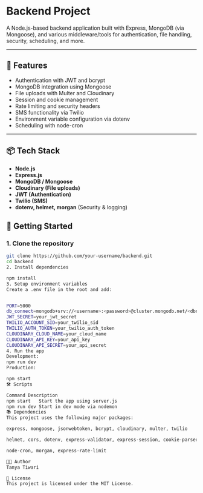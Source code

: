 # Backend Project

A Node.js-based backend application built with Express, MongoDB (via Mongoose), and various middleware/tools for authentication, file handling, security, scheduling, and more.

---

## 🔧 Features

- Authentication with JWT and bcrypt
- MongoDB integration using Mongoose
- File uploads with Multer and Cloudinary
- Session and cookie management
- Rate limiting and security headers
- SMS functionality via Twilio
- Environment variable configuration via dotenv
- Scheduling with node-cron

---

## 📦 Tech Stack

- **Node.js**
- **Express.js**
- **MongoDB / Mongoose**
- **Cloudinary (File uploads)**
- **JWT (Authentication)**
- **Twilio (SMS)**
- **dotenv, helmet, morgan** (Security & logging)


## 🚀 Getting Started

### 1. Clone the repository

```bash
git clone https://github.com/your-username/backend.git
cd backend
2. Install dependencies

npm install
3. Setup environment variables
Create a .env file in the root and add:


PORT=5000
db_connect=mongodb+srv://<username>:<password>@cluster.mongodb.net/<dbname>
JWT_SECRET=your_jwt_secret
TWILIO_ACCOUNT_SID=your_twilio_sid
TWILIO_AUTH_TOKEN=your_twilio_auth_token
CLOUDINARY_CLOUD_NAME=your_cloud_name
CLOUDINARY_API_KEY=your_api_key
CLOUDINARY_API_SECRET=your_api_secret
4. Run the app
Development:
npm run dev
Production:

npm start
🛠 Scripts

Command	Description
npm start	Start the app using server.js
npm run dev	Start in dev mode via nodemon
📚 Dependencies
This project uses the following major packages:

express, mongoose, jsonwebtoken, bcrypt, cloudinary, multer, twilio

helmet, cors, dotenv, express-validator, express-session, cookie-parser

node-cron, morgan, express-rate-limit

👩‍💻 Author
Tanya Tiwari

📄 License
This project is licensed under the MIT License.

